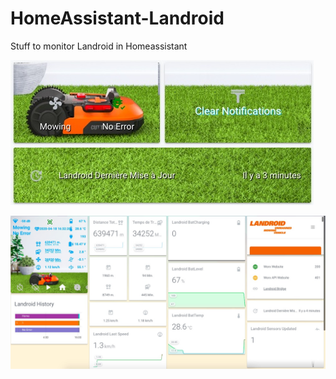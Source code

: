 # HomeAssistant-Landroid
Stuff to monitor Landroid in Homeassistant

![](./.res/home.jpeg)

![](./.res/tab.jpeg)
